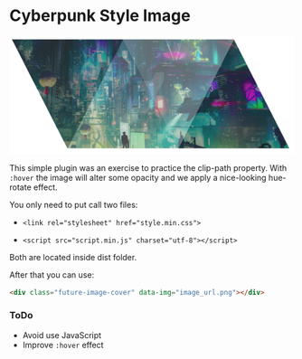 # Cyberpunk Style Image


<center>

![imagen](https://raw.githubusercontent.com/orta-sanz/cyberpunk-style-image/master/img/gitimage.png)

</center>


This simple plugin was an exercise to practice the clip-path property. With `:hover` the image will alter some opacity and we apply a nice-looking hue-rotate effect.

You only need to put call two files:

- `<link rel="stylesheet" href="style.min.css">`

- `<script src="script.min.js" charset="utf-8"></script>`

Both are located inside dist folder.

After that you can use:

```html
<div class="future-image-cover" data-img="image_url.png"></div>
```

### ToDo
- Avoid use JavaScript
- Improve `:hover` effect
